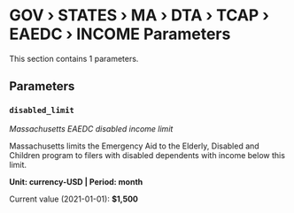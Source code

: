 # GOV › STATES › MA › DTA › TCAP › EAEDC › INCOME Parameters

This section contains 1 parameters.

## Parameters

### `disabled_limit`
*Massachusetts EAEDC disabled income limit*

Massachusetts limits the Emergency Aid to the Elderly, Disabled and Children program to filers with disabled dependents with income below this limit.

**Unit: currency-USD | Period: month**

Current value (2021-01-01): **$1,500**

